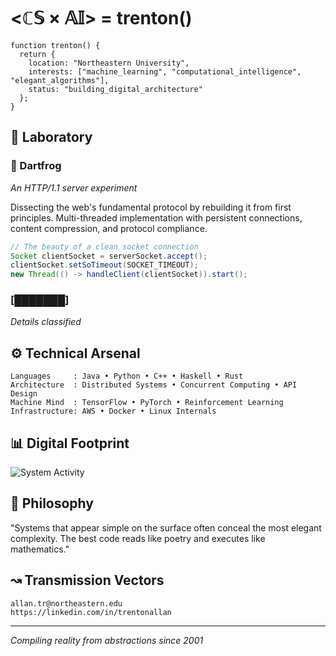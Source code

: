 # <ℂ𝕊 × 𝔸𝕀> = trenton()

```
function trenton() {
  return {
    location: "Northeastern University",
    interests: ["machine_learning", "computational_intelligence", "elegant_algorithms"],
    status: "building_digital_architecture"
  };
}
```

## 🧪 Laboratory

### 🐸 Dartfrog
_An HTTP/1.1 server experiment_

Dissecting the web's fundamental protocol by rebuilding it from first principles. Multi-threaded implementation with persistent connections, content compression, and protocol compliance.

```java
// The beauty of a clean socket connection
Socket clientSocket = serverSocket.accept();
clientSocket.setSoTimeout(SOCKET_TIMEOUT);
new Thread(() -> handleClient(clientSocket)).start();
```

### [███████]
_Details classified_

## ⚙️ Technical Arsenal

```
Languages     : Java • Python • C++ • Haskell • Rust
Architecture  : Distributed Systems • Concurrent Computing • API Design
Machine Mind  : TensorFlow • PyTorch • Reinforcement Learning
Infrastructure: AWS • Docker • Linux Internals
```

## 📊 Digital Footprint

![System Activity](https://github-readme-stats.vercel.app/api?username=trentonallan&show_icons=true&theme=radical&hide_border=true&border_radius=15)

## 🌌 Philosophy

"Systems that appear simple on the surface often conceal the most elegant complexity. 
The best code reads like poetry and executes like mathematics."

## ↝ Transmission Vectors

```
allan.tr@northeastern.edu
https://linkedin.com/in/trentonallan
```

---

_Compiling reality from abstractions since 2001_
